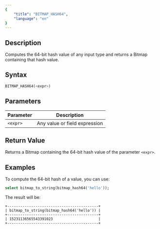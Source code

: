 ```yaml
---
{
    "title": "BITMAP_HASH64",
    "language": "en"
}
---
```


## Description

Computes the 64-bit hash value of any input type and returns a Bitmap containing that hash value.

## Syntax

```sql
BITMAP_HASH64(<expr>)
```

## Parameters

| Parameter | Description           |
|-----------|-----------------------|
| `<expr>`  | Any value or field expression |

## Return Value

Returns a Bitmap containing the 64-bit hash value of the parameter `<expr>`.

## Examples

To compute the 64-bit hash of a value, you can use:

```sql
select bitmap_to_string(bitmap_hash64('hello'));
```

The result will be:

```text
+------------------------------------------+
| bitmap_to_string(bitmap_hash64('hello')) |
+------------------------------------------+
| 15231136565543391023                     |
+------------------------------------------+
```